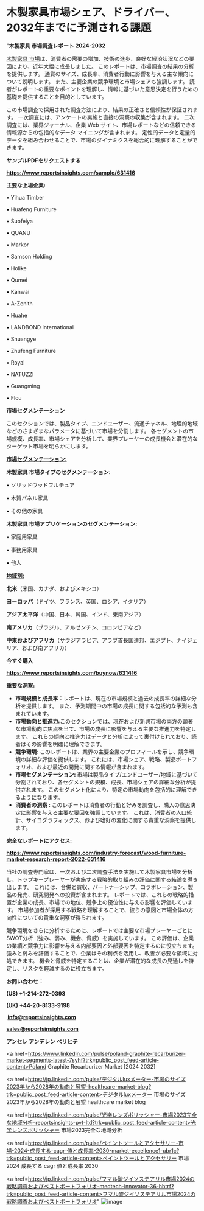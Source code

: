 # 木製家具市場シェア、ドライバー、2032年までに予測される課題

"<strong>木製家具 市場調査レポート 2024-2032</strong>

<a href=https://www.reportsinsights.com/sample/631416>木製家具 市場</a>は、消費者の需要の増加、技術の進歩、良好な経済状況などの要因により、近年大幅に成長しました。 このレポートは、市場調査の結果の分析を提供します。 通貨のサイズ、成長率、消費者行動に影響を与える主な傾向について説明します。 また、主要企業の競争環境と市場シェアも強調します。 読者がレポートの重要なポイントを理解し、情報に基づいた意思決定を行うための基礎を提供することを目的としています。

この市場調査で採用された調査方法により、結果の正確さと信頼性が保証されます。 一次調査には、アンケートの実施と直接の洞察の収集が含まれます。 二次調査には、業界ジャーナル、企業 Web サイト、市場レポートなどの信頼できる情報源からの包括的なデータ マイニングが含まれます。 定性的データと定量的データを組み合わせることで、市場のダイナミクスを総合的に理解することができます。

<strong><b>サンプルPDFをリクエストする</b></strong>

<a href=https://www.reportsinsights.com/sample/631416><strong><u>https://www.reportsinsights.com/sample/631416</u></strong></a>

<strong>主要な上場企業:</strong>

• Yihua Timber

• Huafeng Furniture

• Suofeiya

• QUANU

• Markor

• Samson Holding

• Holike

• Qumei

• Kanwai

• A-Zenith

• Huahe

• LANDBOND International

• Shuangye

• Zhufeng Furniture

• Royal

• NATUZZI

• Guangming

• Flou

<strong>市場セグメンテーション</strong>

このセクションでは、製品タイプ、エンドユーザー、流通チャネル、地理的地域などのさまざまなパラメータに基づいて市場を分割します。 各セグメントの市場規模、成長率、市場シェアを分析して、業界プレーヤーの成長機会と潜在的なターゲット市場を明らかにします。

<strong><u>市場セグメンテーション</u></strong><strong><u>:</u></strong>

<strong>木製家具 市場タイプのセグメンテーション:</strong>

• ソリッドウッドフルチュア

• 木質パネル家具

• その他の家具

<strong>木製家具 市場アプリケーションのセグメンテーション:</strong>

• 家庭用家具

• 事務用家具

• 他人

<strong><u>地域別</u></strong><strong><u>:</u></strong>

<strong>北米</strong>（米国、カナダ、およびメキシコ）

<strong>ヨーロッパ</strong>（ドイツ、フランス、英国、ロシア、イタリア）

<strong>アジア太平洋</strong>（中国、日本、韓国、インド、東南アジア）

<strong>南アメリカ</strong>（ブラジル、アルゼンチン、コロンビアなど）

<strong>中東およびアフリカ</strong>（サウジアラビア、アラブ首長国連邦、エジプト、ナイジェリア、および南アフリカ）

<strong>今すぐ購入</strong>

<a href=https://www.reportsinsights.com/buynow/631416><strong><u>https://www.reportsinsights.com/buynow/631416</u></strong></a>

<strong>重要な洞察:</strong>
<ul>
  <li><strong>市場規模と成長率：</strong>レポートは、現在の市場規模と過去の成長率の詳細な分析を提供します。 また、予測期間中の市場の成長に関する包括的な予測も含まれています。</li>
  <li><strong>市場動向と推進力:</strong>このセクションでは、現在および新興市場の両方の顕著な市場動向に焦点を当て、市場の成長に影響を与える主要な推進力を特定します。 これらの傾向と推進力はデータと分析によって裏付けられており、読者はその影響を明確に理解できます。</li>
  <li><strong>競争環境</strong>: このレポートは、業界の主要企業のプロフィールを示し、競争環境の詳細な評価を提供します。 これには、市場シェア、戦略、製品ポートフォリオ、および最近の開発に関する情報が含まれます。</li>
  <li><strong>市場セグメンテーション: </strong>市場は製品タイプ/エンドユーザー/地域に基づいて分割されており、各セグメントの規模、成長、市場シェアの詳細な分析が提供されます。 このセグメント化により、特定の市場動向を包括的に理解できるようになります。</li>
  <li><strong>消費者の洞察 : </strong>このレポートは消費者の行動と好みを調査し、購入の意思決定に影響を与える主要な要因を強調しています。 これは、消費者の人口統計、サイコグラフィックス、および嗜好の変化に関する貴重な洞察を提供します。</li>
</ul>
<strong>完全なレポートにアクセス:</strong>

<a href=https://www.reportsinsights.com/industry-forecast/wood-furniture-market-research-report-2022-631416><strong><u><b>https://www.reportsinsights.com/industry-forecast/wood-furniture-market-research-report-2022-631416</b></u></strong></a>

当社の調査専門家は、一次および二次調査手法を実施して木製家具市場を分析し、トップキープレーヤーが実施する戦略的取り組みの評価に関する結論を導き出します。 これには、合併と買収、パートナーシップ、コラボレーション、製品の発売、研究開発への投資が含まれます。 レポートでは、これらの戦略的措置が企業の成長、市場での地位、競争上の優位性に与える影響を評価しています。 市場参加者が採用する戦略を理解することで、彼らの意図と市場全体の方向性についての貴重な洞察が得られます。

競争環境をさらに分析するために、レポートでは主要な市場プレーヤーごとにSWOT分析（強み、弱み、機会、脅威）を実施しています。 この評価は、企業の業績と競争力に影響を与える内部要因と外部要因を特定するのに役立ちます。 強みと弱みを評価することで、企業はその利点を活用し、改善が必要な領域に対処できます。 機会と脅威を特定することは、企業が潜在的な成長の見通しを特定し、リスクを軽減するのに役立ちます。

<strong>お問い合わせ：</strong>

<strong>(US) +1-214-272-0393</strong>

<strong>(UK) +44-20-8133-9198</strong>

<strong> </strong><a href=info@reportsinsights.com><strong><u>info@reportsinsights.com</u></strong></a>

<a href=sales@reportsinsights.com><strong><u>sales@reportsinsights.com</u></strong></a>

<strong>アンセレ アンデレン ベリヒテ</strong>

<a href=https://www.linkedin.com/pulse/poland-graphite-recarburizer-market-segments-latest-7syhf?trk=public_post_feed-article-content>Poland Graphite Recarburizer Market [2024 2032]</a>

<a href=https://jp.linkedin.com/pulse/デジタルluxメーター-市場のサイズ2023年から2028年の動向と展望-healthcare-market-blog?trk=public_post_feed-article-content>デジタルluxメーター 市場のサイズ2023年から2028年の動向と展望 healthcare market blog</a>

<a href=https://jp.linkedin.com/pulse/光学レンズポリッシャー-市場2023完全な地域分析-reportsinsights-pvt-ltd?trk=public_post_feed-article-content>光学レンズポリッシャー 市場2023完全な地域分析</a>

<a href=https://jp.linkedin.com/pulse/ペイントツールとアクセサリー-市場-2024-成長する-cagr-値と成長率-2030-market-excellence1-ubr1c?trk=public_post_feed-article-content>ペイントツールとアクセサリー 市場 2024 成長する cagr 値と成長率 2030</a>

<a href=https://jp.linkedin.com/pulse/フマル酸ジイソステアリル市場2024の戦略調査およびベストポートフォリオ-medtech-innovator-36-hbtrf?trk=public_post_feed-article-content>フマル酸ジイソステアリル市場2024の戦略調査およびベストポートフォリオ</a>"
![image](https://github.com/gayatrid12/RIAnalytics/assets/158473851/a39c4ecb-01ba-40e2-a553-571330229946)
